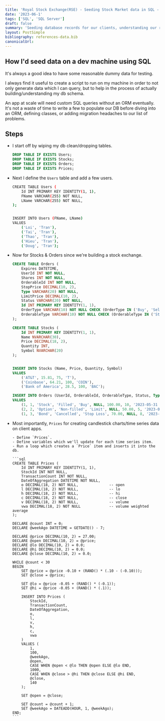 ```yaml
---
title: 'Royal Stock Exchange(RSE) - Seeding Stock Market data in SQL - Part 2'
date: '2023-06-1'
tags: ['SQL', 'SQL Server']
draft: false
summary: 'Seeding database records for our clients, understanding our records data types, and validating/designing relationships between resources.'
layout: PostSimple
bibliography: references-data.bib
canonicalUrl:
---
```


## How I'd seed data on a dev machine using SQL

It's always a good idea to have some reasonable dummy data for testing.

I always find it useful to create a script to run on my machine in order
to not only generate data which I can query, but to help in the process
of actually building/understanding my db schema.

An app at scale will need custom SQL queries without an ORM eventually.
It's not a waste of time to write a few to populate our DB before diving
into an ORM, defining classes, or adding migration headaches to our list of problems.

## Steps

- I start off by wiping my db clean/dropping tables.

  ```sql
  DROP TABLE IF EXISTS Users;
  DROP TABLE IF EXISTS Stocks;
  DROP TABLE IF EXISTS Orders;
  DROP TABLE IF EXISTS Prices;
  ```

- Next I define the `Users` table and add a few users.

  ```sh
  CREATE TABLE Users (
      Id INT PRIMARY KEY IDENTITY(1, 1),
      FName VARCHAR(255) NOT NULL,
      LName VARCHAR(255) NOT NULL,
  );


  INSERT INTO Users (FName, LName)
  VALUES
      ('Loi', 'Tran'),
      ('Tai', 'Tran'),
      ('Thao', 'Tran'),
      ('Hieu', 'Tran'),
      ('Doug', 'Tran');
  ```

- Now for Stocks & Orders since we're building a stock exchange.

  ```sql
  CREATE TABLE Orders (
      Expires DATETIME,
      UserId INT NOT NULL,
      Shares INT NOT NULL,
      OrderableId INT NOT NULL,
      StopPrice DECIMAL(10, 2),
      Type VARCHAR(20) NOT NULL,
      LimitPrice DECIMAL(10, 2),
      Status VARCHAR(20) NOT NULL,
      Id INT PRIMARY KEY IDENTITY(1, 1),
      OrderType VARCHAR(10) NOT NULL CHECK (OrderType IN ('Buy', 'Sell')),
      OrderableType VARCHAR(10) NOT NULL CHECK (OrderableType IN ('Stock', 'Option', 'Bond'))
  );

  CREATE TABLE Stocks (
      Id INT PRIMARY KEY IDENTITY(1, 1),
      Name NVARCHAR(30),
      Price DECIMAL(18, 2),
      Quantity INT,
      Symbol NVARCHAR(20)
  );


  INSERT INTO Stocks (Name, Price, Quantity, Symbol)
  VALUES
      ('AT&T', 15.81, 75, 'T'),
      ('Coinbase', 64.21, 100, 'COIN'),
      ('Bank of America', 28.5, 100, 'BAC');

  INSERT INTO Orders (UserId, OrderableId, OrderableType, Status, Type, StopPrice, LimitPrice, Shares, Expires, OrderType)
  VALUES
      (1, 1, 'Stock', 'Filled', 'Buy', NULL, 100.00, 10, '2023-05-31 12:00:00', 'Buy'),
      (2, 2, 'Option', 'Non-filled', 'Limit', NULL, 50.00, 5, '2023-06-01 15:30:00', 'Buy'),
      (1, 3, 'Bond', 'Cancelled', 'Stop Loss', 70.00, NULL, 8, '2023-06-02 10:45:00', 'Buy');
  ```

- Most importantly, `Prices` for creating candlestick charts/time series
  data on client apps.

      - Define `Prices`.
      - Define variables which we'll update for each time series item.
      - Run a loop which creates a `Price` item and inserts it into the db.

      ```sql
      CREATE TABLE Prices (
          Id INT PRIMARY KEY IDENTITY(1, 1),
          StockId INT NOT NULL,
          TransactionCount INT NOT NULL,
          DateOfAggregation DATETIME NOT NULL,
          o DECIMAL(18, 2) NOT NULL,              -- open
          l DECIMAL(18, 2) NOT NULL,              -- lo
          h DECIMAL(18, 2) NOT NULL,              -- hi
          c DECIMAL(18, 2) NOT NULL,              -- close
          v DECIMAL(18, 2) NOT NULL,              -- volume
          vwa DECIMAL(18, 2) NOT NULL             -- volume weighted average
      );

      DECLARE @count INT = 0;
      DECLARE @weekAgo DATETIME = GETDATE() - 7;

      DECLARE @price DECIMAL(10, 2) = 27.00;
      DECLARE @open DECIMAL(10, 2) = @price;
      DECLARE @lo DECIMAL(10, 2) = 0.0;
      DECLARE @hi DECIMAL(10, 2) = 0.0;
      DECLARE @close DECIMAL(10, 2) = 0.0;

      WHILE @count < 30
      BEGIN
          SET @price = @price -0.10 + (RAND() * (.10 - (-0.10)));
          SET @close = @price;

          SET @lo = @price -0.05 + (RAND() * (-0.1));
          SET @hi = @price -0.05 + (RAND() * (.1));

          INSERT INTO Prices (
              StockId,
              TransactionCount,
              DateOfAggregation,
              o,
              l,
              v,
              h,
              c,
              vwa
          )
          VALUES (
              1,
              100,
              @weekAgo,
              @open,
              CASE WHEN @open < @lo THEN @open ELSE @lo END,
              1000,
              CASE WHEN @close > @hi THEN @close ELSE @hi END,
              @close,
              140
          );

          SET @open = @close;

          SET @count = @count + 1;
          SET @weekAgo = DATEADD(HOUR, 1, @weekAgo);
      END;
      ```
